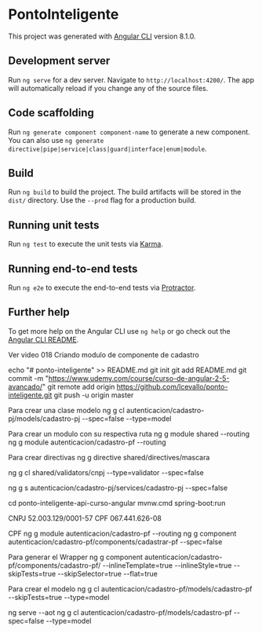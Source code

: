 # PontoInteligente

This project was generated with [Angular CLI](https://github.com/angular/angular-cli) version 8.1.0.

## Development server

Run `ng serve` for a dev server. Navigate to `http://localhost:4200/`. The app will automatically reload if you change any of the source files.

## Code scaffolding

Run `ng generate component component-name` to generate a new component. You can also use `ng generate directive|pipe|service|class|guard|interface|enum|module`.

## Build

Run `ng build` to build the project. The build artifacts will be stored in the `dist/` directory. Use the `--prod` flag for a production build.

## Running unit tests

Run `ng test` to execute the unit tests via [Karma](https://karma-runner.github.io).

## Running end-to-end tests

Run `ng e2e` to execute the end-to-end tests via [Protractor](http://www.protractortest.org/).

## Further help

To get more help on the Angular CLI use `ng help` or go check out the [Angular CLI README](https://github.com/angular/angular-cli/blob/master/README.md).

Ver video 018 Criando modulo de componente de cadastro

echo "# ponto-inteligente" >> README.md
git init
git add README.md
git commit -m "https://www.udemy.com/course/curso-de-angular-2-5-avancado/"
git remote add origin https://github.com/lcevallo/ponto-inteligente.git
git push -u origin master

Para crear una clase modelo
ng g cl autenticacion/cadastro-pj/models/cadastro-pj --spec=false --type=model

Para crear un modulo con su respectiva ruta
ng g module shared --routing 
ng g module autenticacion/cadastro-pf --routing

Para crear directivas
ng g directive shared/directives/mascara

ng g cl shared/validators/cnpj --type=validator --spec=false

ng g s autenticacion/cadastro-pj/services/cadastro-pj --spec=false


cd ponto-inteligente-api-curso-angular
mvnw.cmd spring-boot:run

CNPJ 52.003.129/0001-57
CPF 067.441.626-08

CPF
ng g module autenticacion/cadastro-pf --routing
ng g component autenticacion/cadastro-pf/components/cadastrar-pf --spec=false

Para generar el Wrapper
ng g component autenticacion/cadastro-pf/components/cadastro-pf/  --inlineTemplate=true --inlineStyle=true --skipTests=true --skipSelector=true --flat=true

Para crear el modelo
ng g cl autenticacion/cadastro-pf/models/cadastro-pf --skipTests=true --type=model

ng serve --aot
ng g cl autenticacion/cadastro-pf/models/cadastro-pf --spec=false --type=model
